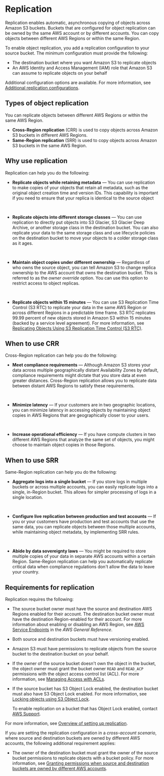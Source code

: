# Replication<a name="replication"></a>

Replication enables automatic, asynchronous copying of objects across Amazon S3 buckets\. Buckets that are configured for object replication can be owned by the same AWS account or by different accounts\. You can copy objects between different AWS Regions or within the same Region\.

To enable object replication, you add a replication configuration to your source bucket\. The minimum configuration must provide the following:
+ The destination bucket where you want Amazon S3 to replicate objects 
+ An AWS Identity and Access Management \(IAM\)  role that Amazon S3 can assume to replicate objects on your behalf 

Additional configuration options are available\. For more information, see [Additional replication configurations](replication-additional-configs.md)\.

## Types of object replication<a name="replication-types"></a>

You can replicate objects between different AWS Regions or within the same AWS Region\.
+ **Cross\-Region replication** \(CRR\) is used to copy objects across Amazon S3 buckets in different AWS Regions\.
+ **Same\-Region replication** \(SRR\) is used to copy objects across Amazon S3 buckets in the same AWS Region\.

## Why use replication<a name="replication-scenario"></a>

Replication can help you do the following:
+ **Replicate objects while retaining metadata** — You can use replication to make copies of your objects that retain all metadata, such as the original object creation time and version IDs\. This capability is important if you need to ensure that your replica is identical to the source object

   
+ **Replicate objects into different storage classes** — You can use replication to directly put objects into S3 Glacier, S3 Glacier Deep Archive, or another storage class in the destination bucket\. You can also replicate your data to the same storage class and use lifecycle policies on the destination bucket to move your objects to a colder storage class as it ages\.

   
+ **Maintain object copies under different ownership** — Regardless of who owns the source object, you can tell Amazon S3 to change replica ownership to the AWS account that owns the destination bucket\. This is referred to as the *owner override* option\. You can use this option to restrict access to object replicas\.

   
+ **Replicate objects within 15 minutes** — You can use S3 Replication Time Control \(S3 RTC\) to replicate your data in the same AWS Region or across different Regions in a predictable time frame\. S3 RTC replicates 99\.99 percent of new objects stored in Amazon S3 within 15 minutes \(backed by a service level agreement\)\. For more information, see [Replicating Objects Using S3 Replication Time Control \(S3 RTC\)](replication-time-control.md)\.

## When to use CRR<a name="crr-scenario"></a>

Cross\-Region replication can help you do the following:
+ **Meet compliance requirements** — Although Amazon S3 stores your data across multiple geographically distant Availability Zones by default, compliance requirements might dictate that you store data at even greater distances\. Cross\-Region replication allows you to replicate data between distant AWS Regions to satisfy these requirements\.

    
+ **Minimize latency** — If your customers are in two geographic locations, you can minimize latency in accessing objects by maintaining object copies in AWS Regions that are geographically closer to your users\.

   
+ **Increase operational efficiency** — If you have compute clusters in two different AWS Regions that analyze the same set of objects, you might choose to maintain object copies in those Regions\.

## When to use SRR<a name="srr-scenario"></a>

Same\-Region replication can help you do the following:
+ **Aggregate logs into a single bucket** — If you store logs in multiple buckets or across multiple accounts, you can easily replicate logs into a single, in\-Region bucket\. This allows for simpler processing of logs in a single location\.

   
+ **Configure live replication between production and test accounts** — If you or your customers have production and test accounts that use the same data, you can replicate objects between those multiple accounts, while maintaining object metadata, by implementing SRR rules\.

   
+ **Abide by data sovereignty laws** — You might be required to store multiple copies of your data in separate AWS accounts within a certain Region\. Same\-Region replication can help you automatically replicate critical data when compliance regulations don't allow the data to leave your country\.

## Requirements for replication<a name="replication-requirements"></a>

Replication requires the following:
+ The source bucket owner must have the source and destination AWS Regions enabled for their account\. The destination bucket owner must have the destination Region\-enabled for their account\. For more information about enabling or disabling an AWS Region, see [AWS Service Endpoints](https://docs.aws.amazon.com/general/latest/gr/rande.html) in the *AWS General Reference*\.
+ Both source and destination buckets must have versioning enabled\. 
+ Amazon S3 must have permissions to replicate objects from the source bucket to the destination bucket on your behalf\. 
+ If the owner of the source bucket doesn't own the object in the bucket, the object owner must grant the bucket owner `READ` and `READ_ACP` permissions with the object access control list \(ACL\)\. For more information, see [Managing Access with ACLs](S3_ACLs_UsingACLs.md)\. 
+ If the source bucket has S3 Object Lock enabled, the destination bucket must also have S3 Object Lock enabled\. For more information, see [Locking objects using S3 Object Lock](object-lock.md)\.

  To enable replication on a bucket that has Object Lock enabled, contact [AWS Support](https://console.aws.amazon.com/support/home)\.

For more information, see [Overview of setting up replication](replication-how-setup.md)\. 

If you are setting the replication configuration in a *cross\-account scenario*, where source and destination buckets are owned by different AWS accounts, the following additional requirement applies:
+ The owner of the destination bucket must grant the owner of the source bucket permissions to replicate objects with a bucket policy\. For more information, see [Granting permissions when source and destination buckets are owned by different AWS accounts](setting-repl-config-perm-overview.md#setting-repl-config-crossacct)\.

   

